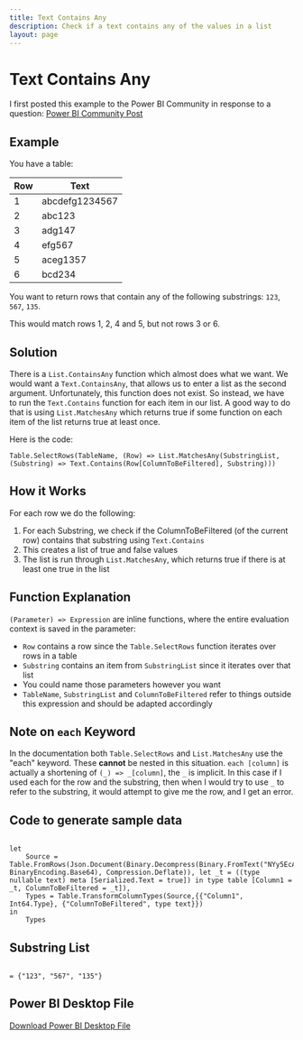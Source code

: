 ```yaml
---
title: Text Contains Any
description: Check if a text contains any of the values in a list
layout: page
---
```


# Text Contains Any

I first posted this example to the Power BI Community in response to a question: [Power BI Community Post](https://community.fabric.microsoft.com/t5/Desktop/quot-Text-Contains-quot-Filter-with-List-as-Argument/m-p/3272505#M1096509)

## Example

You have a table:

| Row | Text        |
|-----|-------------|
| 1   | abcdefg1234567 |
| 2   | abc123      |
| 3   | adg147      |
| 4   | efg567      |
| 5   | aceg1357    |
| 6   | bcd234      |

You want to return rows that contain any of the following substrings: `123`, `567`, `135`.

This would match rows 1, 2, 4 and 5, but not rows 3 or 6.

## Solution

There is a `List.ContainsAny` function which almost does what we want. We would want a `Text.ContainsAny`, that allows us to enter a list as the second argument. Unfortunately, this function does not exist. So instead, we have to run the `Text.Contains` function for each item in our list. A good way to do that is using `List.MatchesAny` which returns true if some function on each item of the list returns true at least once.

Here is the code:

```powerquery
Table.SelectRows(TableName, (Row) => List.MatchesAny(SubstringList, (Substring) => Text.Contains(Row[ColumnToBeFiltered], Substring)))
```

## How it Works

For each row we do the following:
1. For each Substring, we check if the ColumnToBeFiltered (of the current row) contains that substring using `Text.Contains`
2. This creates a list of true and false values
3. The list is run through `List.MatchesAny`, which returns true if there is at least one true in the list

## Function Explanation

`(Parameter) => Expression` are inline functions, where the entire evaluation context is saved in the parameter:
- `Row` contains a row since the `Table.SelectRows` function iterates over rows in a table
- `Substring` contains an item from `SubstringList` since it iterates over that list
- You could name those parameters however you want
- `TableName`, `SubstringList` and `ColumnToBeFiltered` refer to things outside this expression and should be adapted accordingly

## Note on `each` Keyword

In the documentation both `Table.SelectRows` and `List.MatchesAny` use the "each" keyword. These **cannot** be nested in this situation. `each [column]` is actually a shortening of `(_) => _[column]`, the `_` is implicit. In this case if I used each for the row and the substring, then when I would try to use `_` to refer to the substring, it would attempt to give me the row, and I get an error.

## Code to generate sample data

<pre><code class="language-powerquery">
let
    Source = Table.FromRows(Json.Document(Binary.Decompress(Binary.FromText("NYy5EcAwCAR7uVgJAsnFMAS2HvrvwMiMw917VEEouJ8x13aqLK1fsKKoqUN9yAenk2QqgTH4y+2kYzlxS9FDxGf8wewF", BinaryEncoding.Base64), Compression.Deflate)), let _t = ((type nullable text) meta [Serialized.Text = true]) in type table [Column1 = _t, ColumnToBeFiltered = _t]),
    Types = Table.TransformColumnTypes(Source,{{"Column1", Int64.Type}, {"ColumnToBeFiltered", type text}})
in
    Types
</code></pre>

## Substring List
<pre><code class="language-powerquery">
= {"123", "567", "135"}
</code></pre>

## Power BI Desktop File

[Download Power BI Desktop File](text_contains_any.pbix)
